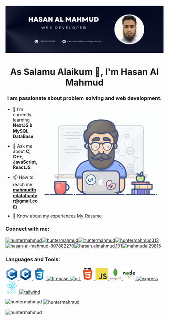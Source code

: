 <!--[![MasterHead](https://firebasestorage.googleapis.com/v0/b/flexi-coding.appspot.com/o/dempgi7-520f8d5f-63d4-4453-8822-dbc149ae27f8.gif?alt=media&token=91c0c7b2-93c3-4029-b011-1a8703c5730d)](www.mywebsite.com)


This is the ReadMe file generator link: https://rahuldkjain.github.io/gh-profile-readme-generator/
-->

![banner](https://github.com/HunterMahmud/HunterMahmud/blob/main/banner.png)

<h1 align="center">As Salamu Alaikum 👋, I'm Hasan Al Mahmud</h1>
<h3 align="center">I am passionate about problem solving and web development.</h3>
<img align="right" alt="Coding" width="400" src= "https://github.com/HunterMahmud/HunterMahmud/blob/main/programmer.gif">

<!--
<p align="left"> <img src="https://komarev.com/ghpvc/?username=huntermahmud&label=Profile%20views&color=0e75b6&style=flat" alt="huntermahmud" /> </p>

<p align="left"> <a href="https://github.com/ryo-ma/github-profile-trophy"><img src="https://github-profile-trophy.vercel.app/?username=huntermahmud" alt="huntermahmud" /></a> </p>

<p align="left"> <a href="https://twitter.com/mahmudal29815" target="blank"><img src="https://img.shields.io/twitter/follow/mahmudal29815?logo=twitter&style=for-the-badge" alt="mahmudal29815" /></a> </p>
-->

- 🌱 I’m currently learning **NextJS & MySQL DataBase**

- 💬 Ask me about **C, C++, JavaScript, ReactJS**

- 📫 How to reach me **mahmudthedatahunter@gmail.com**

- 📄 Know about my experiences [My Resume](https://drive.google.com/file/d/1zji1Fnlz_1BCzLPx5PEl7QzhIiq_7Amh/view?usp=drive_link)

<!-- - 🔭 I’m currently working on [Project](https://github.com/hasan/project)

- 👯 I’m looking to collaborate on [project](https://github.com/hasan/project)

- 🤝 I’m looking for help with [project](https://github.com/hasan/project)

- 👨‍💻 All of my projects are available at [https://huntermahmud.github.io/portfolio/](https://huntermahmud.github.io/portfolio/) -->

<h3 align="left">Connect with me:</h3>
<p align="left">

<a href="https://www.leetcode.com/huntermahmud" target="blank"><img align="center" src="https://raw.githubusercontent.com/rahuldkjain/github-profile-readme-generator/master/src/images/icons/Social/leet-code.svg" alt="huntermahmud" height="30" width="40" /></a><a href="https://www.codechef.com/users/huntermahmud" target="blank"><img align="center" src="https://cdn.jsdelivr.net/npm/simple-icons@3.1.0/icons/codechef.svg" alt="huntermahmud" height="30" width="40" /></a><a href="https://www.hackerrank.com/huntermahmud" target="blank"><img align="center" src="https://raw.githubusercontent.com/rahuldkjain/github-profile-readme-generator/master/src/images/icons/Social/hackerrank.svg" alt="huntermahmud" height="30" width="40" /></a><a href="https://codeforces.com/profile/huntermahmud313" target="blank"><img align="center" src="https://raw.githubusercontent.com/rahuldkjain/github-profile-readme-generator/master/src/images/icons/Social/codeforces.svg" alt="huntermahmud313" height="30" width="40" /></a><a href="https://www.linkedin.com/in/huntermahmud/" target="blank"><img align="center" src="https://raw.githubusercontent.com/rahuldkjain/github-profile-readme-generator/master/src/images/icons/Social/linked-in-alt.svg" alt="hasan-al-mahmud-807882270" height="30" width="40" /></a><a href="https://fb.com/hasan.almahmud.101" target="blank"><img align="center" src="https://raw.githubusercontent.com/rahuldkjain/github-profile-readme-generator/master/src/images/icons/Social/facebook.svg" alt="hasan.almahmud.101" height="30" width="40" /></a><a href="https://twitter.com/mahmudal29815" target="blank"><img align="center" src="https://raw.githubusercontent.com/rahuldkjain/github-profile-readme-generator/master/src/images/icons/Social/twitter.svg" alt="mahmudal29815" height="30" width="40" /></a>

</p>

<h3 align="left">Languages and Tools:</h3>
<p align="left"> 
 <a href="https://www.cprogramming.com/" target="_blank" rel="noreferrer"> <img src="https://raw.githubusercontent.com/devicons/devicon/master/icons/c/c-original.svg" alt="c" width="40" height="40"/> </a> <a href="https://www.w3schools.com/cpp/" target="_blank" rel="noreferrer"> <img src="https://raw.githubusercontent.com/devicons/devicon/master/icons/cplusplus/cplusplus-original.svg" alt="cplusplus" width="40" height="40"/> </a> <a href="https://www.w3schools.com/css/" target="_blank" rel="noreferrer"> <img src="https://raw.githubusercontent.com/devicons/devicon/master/icons/css3/css3-original-wordmark.svg" alt="css3" width="40" height="40"/> </a> <!-- <a href="https://www.figma.com/" target="_blank" rel="noreferrer"> <img src="https://www.vectorlogo.zone/logos/figma/figma-icon.svg" alt="figma" width="40" height="40"/> </a> --> <a href="https://firebase.google.com/" target="_blank" rel="noreferrer"> <img src="https://www.vectorlogo.zone/logos/firebase/firebase-icon.svg" alt="firebase" width="40" height="40"/> </a> <a href="https://git-scm.com/" target="_blank" rel="noreferrer"> <img src="https://www.vectorlogo.zone/logos/git-scm/git-scm-icon.svg" alt="git" width="40" height="40"/> </a> <a href="https://www.w3.org/html/" target="_blank" rel="noreferrer"> <img src="https://raw.githubusercontent.com/devicons/devicon/master/icons/html5/html5-original-wordmark.svg" alt="html5" width="40" height="40"/> </a> <a href="https://developer.mozilla.org/en-US/docs/Web/JavaScript" target="_blank" rel="noreferrer"> <img src="https://raw.githubusercontent.com/devicons/devicon/master/icons/javascript/javascript-original.svg" alt="javascript" width="40" height="40"/> </a> <a href="https://www.mongodb.com/" target="_blank" rel="noreferrer"> <img src="https://raw.githubusercontent.com/devicons/devicon/master/icons/mongodb/mongodb-original-wordmark.svg" alt="mongodb" width="40" height="40"/> </a> <a href="https://nodejs.org" target="_blank" rel="noreferrer"> <img src="https://raw.githubusercontent.com/devicons/devicon/master/icons/nodejs/nodejs-original-wordmark.svg" alt="nodejs" width="40" height="40"/> </a> <a href="https://expressjs.com/" target="_blank" rel="noreferrer">   <img src="https://cdn.jsdelivr.net/gh/devicons/devicon/icons/express/express-original.svg"  width="40" height="40" alt="express"  />
</a> <a href="https://reactjs.org/" target="_blank" rel="noreferrer"> <img src="https://raw.githubusercontent.com/devicons/devicon/master/icons/react/react-original-wordmark.svg" alt="react" width="40" height="40"/> </a> <a href="https://tailwindcss.com/" target="_blank" rel="noreferrer"> <img src="https://www.vectorlogo.zone/logos/tailwindcss/tailwindcss-icon.svg" alt="tailwind" width="40" height="40"/> </a>
</p>







 

<p><img align="left" src="https://github-readme-stats.vercel.app/api/top-langs?username=huntermahmud&show_icons=true&locale=en&layout=compact" alt="huntermahmud" /></p>

<p>&nbsp;<img align="center" src="https://github-readme-stats.vercel.app/api?username=huntermahmud&show_icons=true&locale=en" alt="huntermahmud" /></p>

<p><img align="center" src="https://github-readme-streak-stats.herokuapp.com/?user=huntermahmud&" alt="huntermahmud" /></p>


